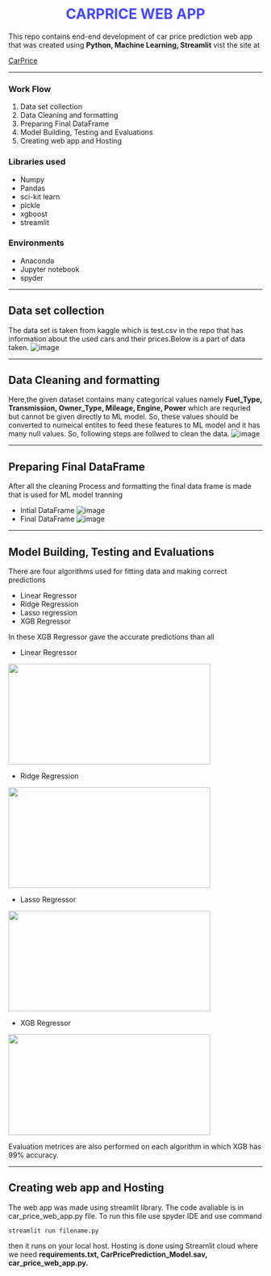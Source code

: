 <h1 align="center" style="color: #4649FF;">CARPRICE WEB APP</h1>
<p> This repo contains end-end development of car price prediction web app that was created using <b>Python, Machine Learning, Streamlit</b> vist the site at</p>

[CarPrice](https://zethu999-carprice-webapp-car-price-web-app-79545e.streamlitapp.com/) <hr>

### Work Flow
1. Data set collection
2. Data Cleaning and formatting
3. Preparing Final DataFrame
4. Model Building, Testing and Evaluations
5. Creating web app and Hosting

### Libraries used
- Numpy
- Pandas
- sci-kit learn
- pickle
- xgboost
- streamlit
### Environments
- Anaconda 
- Jupyter notebook
- spyder
<hr>

## Data set collection
The data set is taken from kaggle which is test.csv in the repo that has information about the used cars and their prices.Below is a part of data taken. 
![image](https://user-images.githubusercontent.com/103594682/196423884-9296995c-4100-4d62-8add-db5310d274c3.png)
<hr>

## Data Cleaning and formatting

Here,the given dataset contains many categorical values namely **Fuel_Type, Transmission, Owner_Type, Mileage, Engine, Power** which are requried but cannot be given directly to ML model. So, these values should be converted to numeical entites to feed these features to ML model and it has many null values. So, following steps are follwed to clean the data. 
![image](https://user-images.githubusercontent.com/103594682/196425982-1e7ed1b5-c6af-49f7-b554-a873b6976e19.png)
<hr>

## Preparing Final DataFrame
After all the cleaning Process and formatting the final data frame is made that is used for ML model tranning
- Intial DataFrame
![image](https://user-images.githubusercontent.com/103594682/196426909-db3b0155-7293-40e8-b49d-b6790bb3d634.png)
- Final DataFrame
![image](https://user-images.githubusercontent.com/103594682/196426707-e3fbf1aa-70ab-487c-a48e-f630ff4582e6.png)
<hr>

## Model Building, Testing and Evaluations

There are four algorithms used for fitting data and making correct predictions
- Linear Regressor
- Ridge Regression
- Lasso regression
- XGB Regressor

In these XGB Regressor gave the accurate predictions than all
- Linear Regressor

<img src="https://user-images.githubusercontent.com/103594682/196427977-e34a74b4-be8c-457c-aa52-e54fa8a5bd99.png" width="400" height="200">

- Ridge Regression

<img src="https://user-images.githubusercontent.com/103594682/196428103-88f9ff61-8f75-403a-ad58-1b9ebb21dc87.png" width="400" height="200">

- Lasso Regressor

<img src="https://user-images.githubusercontent.com/103594682/196428201-583e9a2a-13c8-493f-bc87-be42260d8fcd.png" width="400" height="200">

- XGB Regressor

<img src="https://user-images.githubusercontent.com/103594682/196428524-32918113-c15f-40ad-8342-e134d6ab376a.png" width="400" height="200">

Evaluation metrices are also performed on each algorithm in which XGB has 99% accuracy.
<hr>

## Creating web app and Hosting

The web app was made using streamlit library. The code avaliable is in car_price_web_app.py file. To run this file use spyder IDE and use command
```
streamlit run filename.py
```
then it runs on your local host. Hosting is done using Streamlit cloud where we need **requirements.txt, CarPricePrediction_Model.sav, car_price_web_app.py.** 

